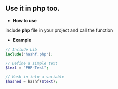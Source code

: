 ## Use it in php too.

- **How to use**

include **php** file in your project and call the function

- **Example**

```PHP
// Include Lib
include("hashf.php");

// Define a simple text
$text = "PHP-Test";

// Hash in into a variable
$hashed = hashf($text);
```
